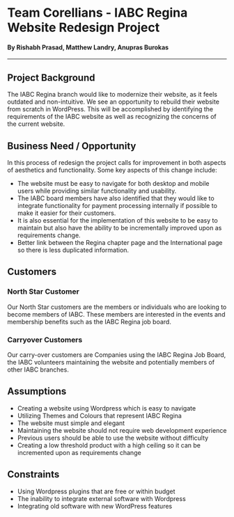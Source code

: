 # Team Corellians - IABC Regina Website Redesign Project
#### By Rishabh Prasad, Matthew Landry, Anupras Burokas

***

## Project Background
The IABC Regina branch would like to modernize their website, as it feels outdated and non-intuitive. We see an opportunity to rebuild their website from scratch in WordPress. This will be accomplished by identifying the requirements of the IABC website as well as recognizing the concerns of the current website.

## Business Need / Opportunity
In this process of redesign the project calls for improvement in both aspects of aesthetics and functionality. 
Some key aspects of this change include:
+ The website must be easy to navigate for both desktop and mobile users while providing similar functionality and usability.
+ The IABC board members have also identified that they would like to integrate functionality for payment processing internally if possible to make it easier for their customers.
+ It is also essential for the implementation of this website to be easy to maintain but also have the ability to be incrementally improved upon as requirements change.
+ Better link between the Regina chapter page and the International page so there is less duplicated information.  

## Customers
### North Star Customer
Our North Star customers are the members or individuals who are looking to become members of IABC. These members are interested in the events and membership benefits such as the IABC Regina job board.
### Carryover Customers
Our carry-over customers are Companies using the IABC Regina Job Board, the IABC volunteers maintaining the website and potentially members of other IABC branches.

## Assumptions
+ Creating a website using Wordpress which is easy to navigate
+ Utilizing Themes and Colours that represent IABC Regina
+ The website must simple and elegant
+ Maintaining the website should not require web development experience
+ Previous users should be able to use the website without difficulty
+ Creating a low threshold product with a high ceiling so it can be incremented upon as requirements change

## Constraints
+ Using Wordpress plugins that are free or within budget
+ The inability to integrate external software with Wordpress
+ Integrating old software with new WordPress features
